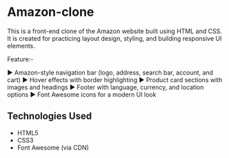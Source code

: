 # Amazon-clone

This is a front-end clone of the Amazon website built using HTML and CSS.  
It is created for practicing layout design, styling, and building responsive UI elements.

Feature:-

▶ Amazon-style navigation bar (logo, address, search bar, account, and cart)
▶ Hover effects with border highlighting
▶ Product card sections with images and headings
▶ Footer with language, currency, and location options
▶ Font Awesome icons for a modern UI look

##  Technologies Used
- HTML5
- CSS3
- Font Awesome (via CDN)

